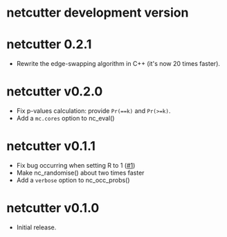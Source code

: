 # netcutter development version

# netcutter 0.2.1

* Rewrite the edge-swapping algorithm in C++ (it's now 20 times faster).

# netcutter v0.2.0

* Fix p-values calculation: provide `Pr(==k)` and `Pr(>=k)`.
* Add a `mc.cores` option to nc_eval()

# netcutter v0.1.1

* Fix bug occurring when setting R to 1 ([#1](https://github.com/fmarotta/netcutter/issues/1))
* Make nc_randomise() about two times faster
* Add a `verbose` option to nc_occ_probs()

# netcutter v0.1.0

* Initial release.
